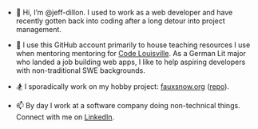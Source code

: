 - 👋 Hi, I’m @jeff-dillon. I used to work as a web developer and have recently gotten back into coding after a long detour into project management.

  
- 👀 I use this GitHub account primarily to house teaching resources I use when mentoring mentoring for [Code Louisville](https://www.codelouisville.org/). As a German Lit major who landed a job building web apps, I like to help aspiring developers with non-traditional SWE backgrounds.

  
- 🏂 I sporadically work on my hobby project: [fauxsnow.org](https://fauxsnow.org/) ([repo](https://github.com/jeff-dillon/fauxsnow.org)).

  
- 📫 By day I work at a software company doing non-technical things. Connect with me on [LinkedIn](https://www.linkedin.com/in/jeffdillon/).

<!---
jeff-dillon/jeff-dillon is a ✨ special ✨ repository because its `README.md` (this file) appears on your GitHub profile.
You can click the Preview link to take a look at your changes.
--->
